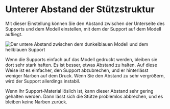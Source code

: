 Unterer Abstand der Stützstruktur
====
Mit dieser Einstellung können Sie den Abstand zwischen der Unterseite des Supports und dem Modell einstellen, mit dem der Support auf dem Modell aufliegt.

![Der untere Abstand zwischen dem dunkelblauen Modell und dem hellblauen Support](../../../articles/images/support_top_bottom_distance.svg)

Wenn die Supports einfach auf das Modell gedruckt werden, bleiben sie dort sehr stark haften. Es ist besser, etwas Abstand zu halten. Auf diese Weise ist es einfacher, den Support abzubrechen, und er hinterlässt weniger Narben auf dem Druck. Wenn Sie den Abstand zu sehr vergrößern, wird der Support allerdings instabil.

Wenn Ihr Support-Material löslich ist, kann dieser Abstand sehr gering gehalten werden. Dann lässt sich die Stütze problemlos abbrechen, und es bleiben keine Narben zurück.